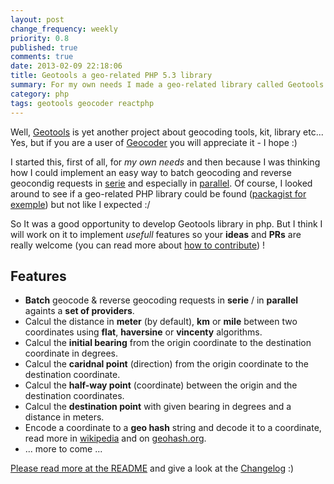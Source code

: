 ```yaml
---
layout: post
change_frequency: weekly
priority: 0.8
published: true
comments: true
date: 2013-02-09 22:18:06
title: Geotools a geo-related PHP 5.3 library
summary: For my own needs I made a geo-related library called Geotools. It's compatible PHP 5.3 and it's build atop Geocoder and Reactphp libraries. Geocoder because I like the project and I made a lot of PRs :) Reactphp because it's also a great library - you should give a look if you never hear about it.
category: php
tags: geotools geocoder reactphp
---
```


Well, [Geotools](https://github.com/toin0u/Geotools) is yet another project about geocoding tools, kit, library etc... Yes, but if you are a user of [Geocoder](http://geocoder-php.org/) you will appreciate it - I hope :)

I started this, first of all, for *my own needs* and then because I was thinking how I could implement an easy way to batch geocoding and reverse geocondig requests in [serie](/2013/01/14/geocoder-php-library-batch-requests/) and especially in [parallel](/2013/01/28/geocoder-asynchronous-batch-requests-via-reactphp/). Of course, I looked around to see if a geo-related PHP library could be found ([packagist for exemple](https://packagist.org/search/?q=geotools)) but not like I expected :/

So It was a good opportunity to develop Geotools library in php. But I think I will work on it to implement *usefull* features so your **ideas** and **PRs** are really welcome (you can read more about [how to contribute](https://github.com/toin0u/Geotools/blob/master/CONTRIBUTING.md)) !

Features
--------

* **Batch** geocode & reverse geocoding requests in **serie** / in **parallel** againts a **set of providers**.
* Calcul the distance in **meter** (by default), **km**  or **mile** between two coordinates using **flat**, **haversine** or **vincenty** algorithms.
* Calcul the **initial bearing** from the origin coordinate to the destination coordinate in degrees.
* Calcul the **caridnal point** (direction) from the origin coordinate to the destination coordinate.
* Calcul the **half-way point** (coordinate) between the origin and the destination coordinates.
* Calcul the **destination point** with given bearing in degrees and a distance in meters.
* Encode a coordinate to a **geo hash** string and decode it to a coordinate, read more in [wikipedia](http://en.wikipedia.org/wiki/Geohash) and on [geohash.org](http://geohash.org/).
* ... more to come ...

[Please read more at the README](https://github.com/toin0u/Geotools/blob/master/README.md) and give a look at the [Changelog](https://github.com/toin0u/Geotools/blob/master/CHANGELOG.md) :)
